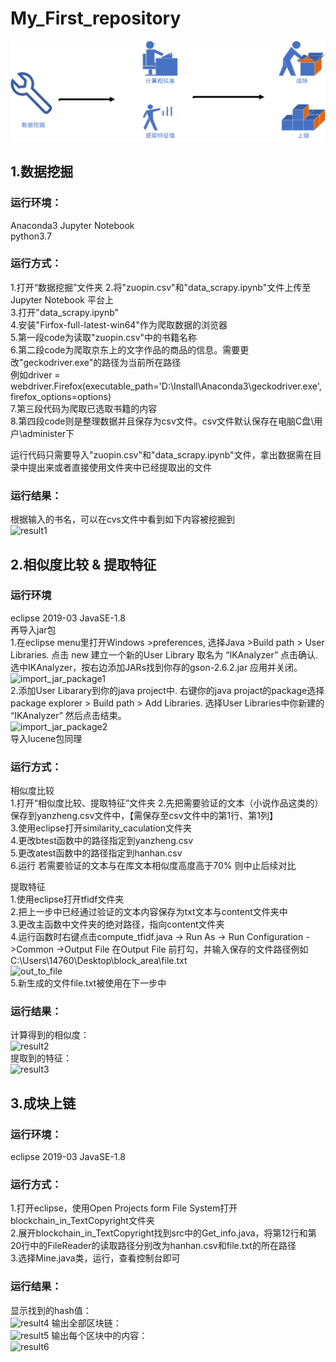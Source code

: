 # My_First_repository
![Process](https://github.com/Demoom/My_First_repository/blob/master/images/Process.png)
## 1.数据挖掘
### 运行环境：
Anaconda3 Jupyter Notebook<br>
python3.7

### 运行方式：
1.打开“数据挖掘”文件夹
2.将"zuopin.csv"和"data_scrapy.ipynb"文件上传至Jupyter Notebook 平台上<br>
3.打开"data_scrapy.ipynb"<br>
4.安装"Firfox-full-latest-win64"作为爬取数据的浏览器<br>
5.第一段code为读取"zuopin.csv"中的书籍名称<br>
6.第二段code为爬取京东上的文字作品的商品的信息。需要更改"geckodriver.exe"的路径为当前所在路径<br>
例如driver = webdriver.Firefox(executable_path='D:\Install\Anaconda3\geckodriver.exe', firefox_options=options)<br>
7.第三段代码为爬取已选取书籍的内容<br>
8.第四段code则是整理数据并且保存为csv文件。csv文件默认保存在电脑C盘\用户\administer下<br>

运行代码只需要导入"zuopin.csv"和"data_scrapy.ipynb"文件，拿出数据需在目录中提出来或者直接使用文件夹中已经提取出的文件<br>

### 运行结果：
根据输入的书名，可以在cvs文件中看到如下内容被挖掘到<br>
![result1]()

## 2.相似度比较 & 提取特征
### 运行环境
eclipse 2019-03
JavaSE-1.8<br>
再导入jar包<br>
1.在eclipse menu里打开Windows >preferences, 选择Java >Build path > User Libraries. 点击 new 建立一个新的User Library 取名为 “IKAnalyzer” 点击确认. 选中IKAnalyzer，按右边添加JARs找到你存的gson-2.6.2.jar 应用并关闭。<br>
![import_jar_package1]()<br>
2.添加User Libarary到你的java project中. 右键你的java projact的package选择 package explorer > Build path > Add Libraries. 选择User Libraries中你新建的 “IKAnalyzer” 然后点击结束。<br>
![import_jar_package2]()<br>
导入lucene包同理<br>

### 运行方式：
相似度比较<br>
1.打开“相似度比较、提取特征”文件夹
2.先把需要验证的文本（小说作品这类的）保存到yanzheng.csv文件中，【需保存至csv文件中的第1行、第1列】<br>
3.使用eclipse打开similarity_caculation文件夹<br>
4.更改btest函数中的路径指定到yanzheng.csv<br>
5.更改atest函数中的路径指定到hanhan.csv<br>
6.运行 若需要验证的文本与在库文本相似度高度高于70% 则中止后续对比<br>

提取特征<br>
1.使用eclipse打开tfidf文件夹<br>
2.把上一步中已经通过验证的文本内容保存为txt文本与content文件夹中<br>
3.更改主函数中文件夹的绝对路径，指向content文件夹<br>
4.运行函数时右键点击compute_tfidf.java -> Run As -> Run Configuration ->Common ->Output File 在Output File 前打勾，并输入保存的文件路径例如C:\Users\14760\Desktop\block_area\file.txt<br>
![out_to_file]()<br>
5.新生成的文件file.txt被使用在下一步中<br>

### 运行结果：
计算得到的相似度：<br>
![result2]()<br>
提取到的特征：<br>
![result3]()

## 3.成块上链
### 运行环境：
eclipse 2019-03
JavaSE-1.8

### 运行方式：
1.打开eclipse，使用Open Projects form File System打开blockchain_in_TextCopyright文件夹<br>
2.展开blockchain_in_TextCopyright找到src中的Get_info.java，将第12行和第20行中的FileReader的读取路径分别改为hanhan.csv和file.txt的所在路径<br>
3.选择Mine.java类，运行，查看控制台即可<br>

### 运行结果：
显示找到的hash值：<br>
![result4]()
输出全部区块链：<br>
![result5]()
输出每个区块中的内容：<br>
![result6]()

